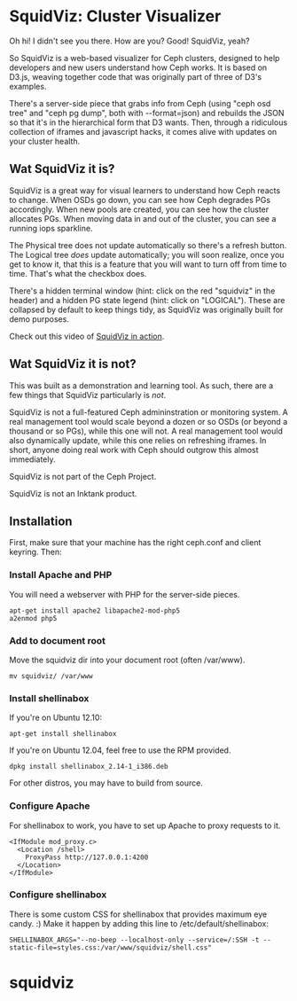 # SquidViz: Cluster Visualizer

Oh hi!  I didn't see you there.  How are you?  Good!  SquidViz, yeah?

So SquidViz is a web-based visualizer for Ceph clusters, designed to help developers and new users understand how Ceph works.  It is based on D3.js, weaving together code that was originally part of three of D3's examples.

There's a server-side piece that grabs info from Ceph (using "ceph osd tree" and "ceph pg dump", both with --format=json) and rebuilds the JSON so that it's in the hierarchical form that D3 wants.  Then, through a ridiculous collection of iframes and javascript hacks, it comes alive with updates on your cluster health.

## Wat SquidViz it is?

SquidViz is a great way for visual learners to understand how Ceph reacts to change.  When OSDs go down, you can see how Ceph degrades PGs accordingly.  When new pools are created, you can see how the cluster allocates PGs.  When moving data in and out of the cluster, you can see a running iops sparkline.

The Physical tree does not update automatically so there's a refresh button.  The Logical tree *does* update automatically; you will soon realize, once you get to know it, that this is a feature that you will want to turn off from time to time.  That's what the checkbox does.

There's a hidden terminal window (hint: click on the red "squidviz" in the header) and a hidden PG state legend (hint: click on "LOGICAL").  These are collapsed by default to keep things tidy, as SquidViz was originally built for demo purposes.

Check out this video of [SquidViz in action](http://objects.dreamhost.com/rossturk/squidviz.mov).

## Wat SquidViz it is not?

This was built as a demonstration and learning tool.  As such, there are a few things that SquidViz particularly is *not*.

SquidViz is not a full-featured Ceph admininstration or monitoring system.  A real management tool would scale beyond a dozen or so OSDs (or beyond a thousand or so PGs), while this one will not.  A real management tool would also dynamically update, while this one relies on refreshing iframes.  In short, anyone doing real work with Ceph should outgrow this almost immediately.

SquidViz is not part of the Ceph Project.

SquidViz is not an Inktank product.

## Installation

First, make sure that your machine has the right ceph.conf and client keyring. Then:

### Install Apache and PHP

You will need a webserver with PHP for the server-side pieces.

	apt-get install apache2 libapache2-mod-php5
	a2enmod php5

### Add to document root

Move the squidviz dir into your document root (often /var/www).

	mv squidviz/ /var/www

### Install shellinabox

If you're on Ubuntu 12.10:

	apt-get install shellinabox

If you're on Ubuntu 12.04, feel free to use the RPM provided.

	dpkg install shellinabox_2.14-1_i386.deb

For other distros, you may have to build from source.

### Configure Apache

For shellinabox to work, you have to set up Apache to proxy requests to it.

	<IfModule mod_proxy.c>
	  <Location /shell>
	    ProxyPass http://127.0.0.1:4200
	  </Location>
	</IfModule>

### Configure shellinabox

There is some custom CSS for shellinabox that provides maximum eye candy. :)  Make it happen by adding this line to /etc/default/shellinabox:

	SHELLINABOX_ARGS="--no-beep --localhost-only --service=/:SSH -t --static-file=styles.css:/var/www/squidviz/shell.css"

# squidviz
